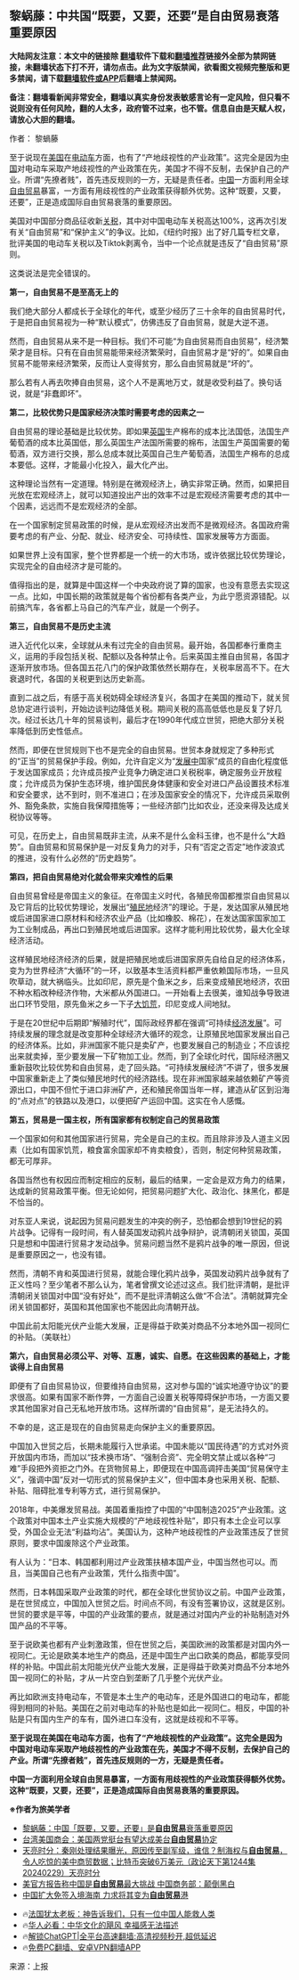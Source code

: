  <!-- 面包屑导航 --> <h2>黎蜗藤：中共国“既要，又要，还要”是自由贸易衰落重要原因</h2> <p class="notice"><b>大陆网友注意：本文中的链接除 <a href="https://github.com/bannedbook/fanqiang" >翻墙</a>软件下载和<a href="https://github.com/killgcd/justmysocks/blob/master/README.md">翻墙推荐</a>链接外全部为禁网链接，未翻墙状态下打不开，请勿点击。此为文字版禁闻，欲看图文视频完整版和更多禁闻，请下载<a href="https://github.com/bannedbook/fanqiang">翻墙软件或APP</a>后翻墙上禁闻网。</p><p>备注：翻墙看新闻非常安全，翻墙以真实身份发表敏感言论有一定风险，但只看不说则没有任何风险，翻的人太多，政府管不过来，也不管。信息自由是天赋人权，请放心大胆的翻墙。</b></p>  <div class="entry"> <p>作者： 黎蝸藤</p> <p id="summary">至于说现在<a href="https://www.bannedbook.org/bnews/tag/%e7%be%8e%e5%9b%bd/" class="st_tag internal_tag" rel="tag" title="标签 美国 下的日志">美国</a>在<a href="https://www.bannedbook.org/bnews/tag/%E7%94%B5%E5%8A%A8%E8%BD%A6/" class="st_tag internal_tag" rel="tag" title="标签 电动车 下的日志">电动车</a>方面，也有了“产地歧视性的产业政策”。这完全是因为<span class='wp_keywordlink_affiliate'><a href="https://www.bannedbook.org/" title="中国" target="_blank">中国</a></span>对电动车采取产地歧视性的产业政策在先，美国才不得不反制，去保护自己的产业。所谓“先撩者贱”，首先违反规则的一方，无疑是责任者。<a href="https://www.bannedbook.org/bnews/tag/%E4%B8%AD%E5%9B%BD/" class="st_tag internal_tag" rel="tag" title="标签 中国 下的日志">中国</a>一方面利用全球<a href="https://www.bannedbook.org/bnews/tag/%E8%87%AA%E7%94%B1%E8%B4%B8%E6%98%93/" class="st_tag internal_tag" rel="tag" title="标签 自由贸易 下的日志">自由贸易</a>暴富，一方面有用歧视性的产业政策获得额外优势。这种“既要，又要，还要”，正是造成国际自由贸易衰落的重要原因。</p> <p>美国对中国部分商品征收新<a href="https://www.bannedbook.org/bnews/tag/%e5%85%b3%e7%a8%8e/" class="st_tag internal_tag" rel="tag" title="标签 关税 下的日志">关税</a>，其中对中国电动车关税高达100%，这再次引发有关“自由贸易”和“保护主义”的争议。比如，《纽约时报》出了好几篇专栏文章，批评美国的电动车关税以及Tiktok剥离令，当中一个论点就是违反了“自由贸易”原则。</p> <p>这类说法是完全错误的。</p> <p><strong>第一，自由贸易不是至高无上的</strong></p> <p>我们绝大部分人都成长于全球化的年代，或至少经历了三十余年的自由贸易时代，于是把自由贸易视为一种“默认模式”，仿佛违反了自由贸易，就是大逆不道。</p> <p>然而，自由贸易从来不是一种目标。我们不可能“为自由贸易而自由贸易”，经济繁荣才是目标。只有在自由贸易能带来经济繁荣时，自由贸易才是“好的”。如果自由贸易不能带来经济繁荣，反而让人变得贫穷，那么自由贸易就是“坏的”。</p> <p>那么若有人再去吹捧自由贸易，这个人不是离地万丈，就是收受利益了。换句话说，就是“非蠢即坏”。</p> <p><strong>第二，比较优势只是国家经济决策时需要考虑的因素之一</strong></p> <p>自由贸易的理论基础是比较优势。即如果<a href="https://www.bannedbook.org/bnews/tag/%e8%8b%b1%e5%9b%bd/" class="st_tag internal_tag" rel="tag" title="标签 英国 下的日志">英国</a>生产棉布的成本比法国低，法国生产葡萄酒的成本比英国低，那么英国生产法国所需要的棉布，法国生产英国需要的葡萄酒，双方进行交换，那么总成本就比英国自己生产葡萄酒，法国生产棉布的总成本要低。这样，才能最小化投入，最大化产出。</p>  <p>这种理论当然有一定道理。特别是在微观经济上，确实非常正确。然而，如果把目光放在宏观经济上，就可以知道投出产出的效率不过是宏观经济需要考虑的其中一个因素，远远而不是宏观经济的全部。</p> <p>在一个国家制定贸易政策的时候，是从宏观经济出发而不是微观经济。各国政府需要考虑的有产业、分配、就业、经济安全、可持续性、国家发展等方方面面。</p> <p>如果世界上没有国家，整个世界都是一个统一的大市场，或许依据比较优势理论，实现完全的自由经济才是可能的。</p> <p>值得指出的是，就算是中国这样一个中央政府说了算的国家，也没有意愿去实现这一点。比如，中国长期的政策就是每个省份都有各类产业，为此宁愿资源错配。以前搞汽车，各省都上马自己的汽车产业，就是一个例子。</p> <p><strong>第三，自由贸易不是历史主流</strong></p> <p>进入近代化以来，全球就从未有过完全的自由贸易。最开始，各国都奉行重商主义，运用的手段包括关税、配额以及各种禁止令。后来英国主推自由贸易，各国才逐渐开放市场。但各国五花八门的保护政策依然长期存在，关税率居高不下。在大衰退时代，各国的关税更到达历史新高。</p> <p>直到二战之后，有感于高关税妨碍全球经济复兴，各国才在美国的推动下，就关贸总协定进行谈判，开始边谈判边降低关税。期间关税的高高低低也是反复了好几次。经过长达几十年的贸易谈判，最后才在1990年代成立世贸，把绝大部分关税率降低到历史性低点。</p> <p>然而，即便在世贸规则下也不是完全的自由贸易。世贸本身就规定了多种形式的“正当”的贸易保护手段。例如，允许自定义为“<span class='wp_keywordlink'><a href="https://www.bannedbook.org/forum11/topic335.html" title="禁片：发展中出现的问题，只能靠发展解决？" target="_blank">发展中</a></span>国家”成员的自由化程度低于发达国家成员；允许成员按产业竞争力确定进口关税税率，确定服务业开放程度；允许成员为保护生态环境，维护国民身体健康和安全对进口产品设置技术标准和安全要求，达不到时，则不准进口；在涉及国家安全的情况下，允许成员采取例外、豁免条款，实施自我保障措施等；一些经济部门比如农业，还没来得及达成关税协议等等。</p> <p>可见，在历史上，自由贸易既非主流，从来不是什么金科玉律，也不是什么“大趋势”。自由贸易和贸易保护是一对反复角力的对手，只有“否定之否定”地作波浪式的推进，没有什么必然的“历史趋势”。</p> <p><strong>第四，把自由贸易绝对化就会带来灾难性的后果</strong></p>  <p>自由贸易曾经是帝国主义的象征。在帝国主义时代，各殖民帝国都推崇自由贸易以及它背后的比较优势理论，发展出“<a href="https://www.bannedbook.org/bnews/tag/%E6%AE%96%E6%B0%91%E5%9C%B0/" class="st_tag internal_tag" rel="tag" title="标签 殖民地 下的日志">殖民地</a>经济”的理论。于是，发达国家从殖民地或后进国家进口原材料和经济农业产品（比如橡胶、棉花），在发达国家国家加工为工业制成品，再出口到殖民地或后进国家。这样才能利用比较优势，最大化全球经济活动。</p> <p>这样殖民地经济经济的后果，就是把殖民地或后进国家原先自给自足的经济体系，变为为世界经济“大循环”的一环，以致基本生活资料都严重依赖国际市场，一旦风吹草动，就大祸临头。比如印尼，原先是个鱼米之乡，后来变成殖民地经济，农田不种水稻改种经济作物，大米都从外国进口。一开始看上去很美，谁知战争导致进出口环节受阻，原先鱼米之乡一下子<span class='wp_keywordlink'><a href="https://www.bannedbook.org/forum2/topic255.html" title="https://www.bannedbook.org/forum2/topic255.html" target="_blank">大饥荒</a></span>，印尼变成人间地狱。</p> <p>于是在20世纪中后期即“解殖时代”，国际政经界都在强调“可持续<span class='wp_keywordlink'><a href="https://www.bannedbook.org/forum2/topic869.html" title="宪政、法治和经济发展——走向市场经济的制度保障" target="_blank">经济发展</a></span>”。可持续发展的理念就是改变那种全球经济大循环的观念，让原殖民地国家发展出自己的经济体系。比如，非洲国家不能只是卖矿产，也要发展自己的制造业；不应该挖出来就卖掉，至少要发展一下矿物加工业。然而，到了全球化时代，国际经济圈又重新鼓吹比较优势和自由贸易，走了回头路。“可持续发展经济”不讲了，很多发展中国家重新走上了类似殖民地时代的经济路线。现在非洲国家越来越依赖矿产等资源出口，中国不但忙于进口非洲矿产，还和殖民帝国当年一样，建造从矿区到沿海的“点对点”的铁路以及港口，以便把矿产运回中国。这实在令人感慨。</p> <p><strong>第五，贸易是一国主权，所有国家都有权制定自己的贸易政策</strong></p> <p>一个国家如何和其他国家进行贸易，完全是自己的主权。而且除非涉及人道主义因素（比如有国家饥荒，粮食富余国家却不肯卖粮食），否则，制定何种贸易政策，都无可厚非。</p> <p>各国当然也有权因应而制定相应的反制，最后的结果，一定会是双方角力的结果，达成新的贸易政策平衡。但无论如何，把贸易问题扩大化、政治化、抹黑化，都是不恰当的。</p> <p>对东亚人来说，说起因为贸易问题发生的冲突的例子，恐怕都会想到19世纪的鸦片战争。记得有一段时间，有人替英国发动鸦片战争辩护，说清朝闭关锁国，英国只是想和中国进行贸易才发动战争。贸易问题当然不是鸦片战争的唯一原因，但说是重要原因之一，也没有错。</p> <p>然而，清朝不肯和英国进行贸易，就能合理化鸦片战争，英国发动鸦片战争就有了正义性吗？至少笔者不那么认为，笔者曾撰文论述过这点。我们批评清朝，是批评清朝闭关锁国对中国“没有好处”，而不是批评清朝这么做“不合法”。清朝就算完全闭关锁国都好，英国和其他国家也不能因此向清朝开战。</p> <p>中国此前太阳能光伏产业能大发展，正是得益于欧美对商品不分本地外国一视同仁的补贴。（美联社）</p> <p><strong>第六，自由贸易必须公平、对等、互惠，诚实、自愿。在这些因素的基础上，才能谈得上自由贸易</strong></p>  <p>即便有了自由贸易协议，但要维持自由贸易，这对参与国的“诚实地遵守协议”的要求很高。如果有国家不断作弊，一方面自己设置关税等障碍保护市场，一方面又要求其他国家对自己无私地开放市场。这样所谓的“自由贸易”，是无法持久的。</p> <p>不幸的是，这正是现在的自由贸易走向保护主义的重要原因。</p> <p>中国加入世贸之后，长期未能履行入世承诺。中国未能以“国民待遇”的方式对外资开放国内市场，而加以“技术换市场”、“强制合资”、完全明文禁止或以各种“刁难”手段把外资拒之门外。在货物贸易上，即便现在中国高调抨击美国“贸易保守主义”，强调中国“反对一切形式的贸易保护主义”，但中国本身也采用关税、配额、补贴、阻碍批准专利等方式，进行贸易保护。</p> <p>2018年，中美爆发贸易战。美国着重指控了中国的“中国制造2025”产业政策。这个政策对中国本土产业实施大规模的“产地歧视性补贴”，即只有本土企业可以享受，外国企业无法“利益均沾”。美国认为，这种产地歧视性的产业政策违反了世贸原则，要求中国废除这个产业政策。</p> <p>有人认为：“日本、韩国都利用过产业政策扶植本国产业，中国当然也可以。而且，当美国自己也有产业政策，凭什么指责中国”。</p> <p>然而，日本韩国采取产业政策的时代，都在全球化世贸协议之前。中国产业政策，是在世贸成立，中国加入世贸之后。时间点不同，有没有签署协议，这就是区别。世贸的要求是平等，中国的产业政策的要点，就是通过对国内产业的补贴制造对外国产品的不平等。</p> <p>至于说欧美也都有产业刺激政策，但在世贸之后，美国欧洲的政策都是对国内外一视同仁。无论是欧美本地生产的商品，还是中国生产出口欧美的商品，都能享受同样的补贴。中国此前太阳能光伏产业能大发展，正是得益于欧美对商品不分本地外国一视同仁的补贴，才从一片空白到垄断了几乎整个光伏产业。</p> <p>再比如欧洲支持电动车，不管是本土生产的电动车，还是外国进口的电动车，都能得到相同的补贴。美国在之前对电动车的补贴也是如此一视同仁。相反，中国的补贴是只有国内生产的车有，国外进口车没有，这就是歧视和不平等。</p> <p><strong>至于说现在美国在电动车方面，也有了“产地歧视性的产业政策”。这完全是因为中国对电动车采取产地歧视性的产业政策在先，美国才不得不反制，去保护自己的产业。所谓“先撩者贱”，首先违反规则的一方，无疑是责任者。</strong></p> <p><strong>中国一方面利用全球自由贸易暴富，一方面有用歧视性的产业政策获得额外优势。这种“既要，又要，还要”，正是造成国际自由贸易衰落的重要原因。</strong></p>  <p><strong>※作者为旅美学者</strong></p> <!--<div id="taboola-mid-1"></div>--><ul class='op-related-articles' title='相关阅读'> <li><a href='https://www.bannedbook.org/bnews/baitai/20240609/2047628.html' target='_blank'>黎蜗藤：中国「既要，又要，还要」是<b>自由贸易</b>衰落重要原因</a></li> <li><a href='https://www.bannedbook.org/bnews/worldnews/20240606/2046602.html' target='_blank'>台湾美国商会：美国两党挺台有望达成美台<b>自由贸易</b>协定</a></li> <li><a href='https://www.bannedbook.org/bnews/comments/20240301/2007439.html' target='_blank'>天亮时分：秦刚处理结果曝光，原因传至副军级，谁信？制海权与<b>自由贸易</b>，令人吃惊的美中商贸数据；比特币突破6万美元（政论天下第1244集 20240229）天亮时分</a></li> <li><a href='https://www.bannedbook.org/bnews/headline/20240227/2005925.html' target='_blank'>美官方报告称中国是<b>自由贸易</b>最大挑战 中国商务部：颠倒黑白</a></li> <li><a href='https://www.bannedbook.org/bnews/ssgc/20240210/1999247.html' target='_blank'>中国扩大免签入境海南 力求将其变为<b>自由贸易</b>港</a></li> </ul> <ul class="texttj"> <li>🔥<a href="https://www.bannedbook.org/bnews/ssgc/20230219/1850782.html" target="_blank">法国犹太老板：神告诉我们，只有一位中国人能救人类</a></li> <li>🔥<a href="https://www.bannedbook.org/bnews/comments/20220220/1694796.html" target="_blank">华人必看：中华文化的飓风 幸福感无法描述</a></li> <li>🔥<a href="https://github.com/bannedbook/fanqiang/wiki/V2ray%E6%9C%BA%E5%9C%BA" target="_blank">解锁ChatGPT|全平台高速翻墙:高清视频秒开,超低延迟</a></li> <li>🔥<a href="https://github.com/bannedbook/fanqiang/wiki/%E7%A6%81%E9%97%BB%E7%BD%91%E5%AE%89%E5%8D%93%E7%BF%BB%E5%A2%99%E6%96%B0%E9%97%BBAPP" target="_blank">免费PC翻墙、安卓VPN翻墙APP</a></li> </ul><p class="src-info">来源：上报 </p><a name='sharetosocial'></a> <div style="margin-bottom:5px;padding-bottom:5px;clear:both"> <div id="archive-pix-1" class="banner-ads"> <!-- AuctionX Display platform tag START --> <div id="27602x728x90x621x_ADSLOT1" clicktrack="%%CLICK_URL_ESC%%"></div>  <!-- AuctionX Display platform tag END --> </div> <div id="archive-pix-2" class="banner-ads"> <!-- AuctionX Display platform tag START --> <div id="27556x300x250x621x_ADSLOT1" clicktrack="%%CLICK_URL_ESC%%" style="margin:0 auto;text-align:center"></div>  <!-- AuctionX Display platform tag END --> </div> </div>  <div id="archive-pix-1" class="banner-ads"> <!-- AuctionX Display platform tag START --> <div id="27603x728x90x621x_ADSLOT1" clicktrack="%%CLICK_URL_ESC%%"></div>  <!-- AuctionX Display platform tag END --> </div> </div><!--END ENTRY--> 
